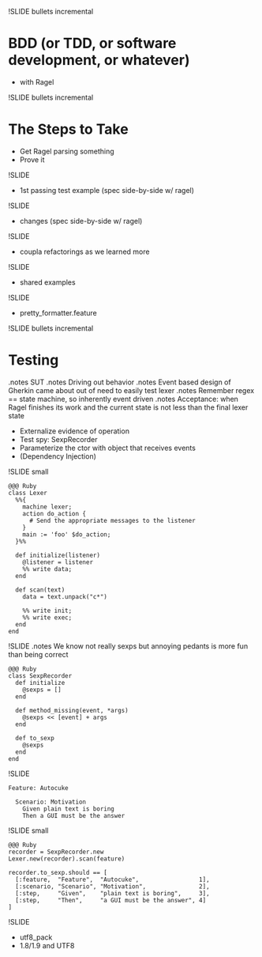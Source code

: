 !SLIDE bullets incremental 
# BDD (or TDD, or software development, or whatever) 
* with Ragel

!SLIDE bullets incremental
# The Steps to Take
* Get Ragel parsing something 
* Prove it

!SLIDE 
* 1st passing test example (spec side-by-side w/ ragel)

!SLIDE 
* changes (spec side-by-side w/ ragel)

!SLIDE
* coupla refactorings as we learned more

!SLIDE
* shared examples

!SLIDE
* pretty_formatter.feature

!SLIDE bullets incremental
# Testing
.notes SUT
.notes Driving out behavior
.notes Event based design of Gherkin came about out of need to easily test lexer
.notes Remember regex == state machine, so inherently event driven
.notes Acceptance: when Ragel finishes its work and the current state is not less than the final lexer state

* Externalize evidence of operation
* Test spy: SexpRecorder
* Parameterize the ctor with object that receives events
* (Dependency Injection)

!SLIDE small

    @@@ Ruby
    class Lexer
      %%{
        machine lexer;
        action do_action {
          # Send the appropriate messages to the listener
        }
        main := 'foo' $do_action;
      }%%

      def initialize(listener)
        @listener = listener
        %% write data;
      end

      def scan(text)
        data = text.unpack("c*")

        %% write init;
        %% write exec;
      end
    end

!SLIDE
.notes We know not really sexps but annoying pedants is more fun than being correct

    @@@ Ruby
    class SexpRecorder
      def initialize
        @sexps = []
      end

      def method_missing(event, *args)
        @sexps << [event] + args
      end

      def to_sexp
        @sexps
      end
    end

!SLIDE 

    Feature: Autocuke

      Scenario: Motivation
        Given plain text is boring
        Then a GUI must be the answer

!SLIDE small

    @@@ Ruby
    recorder = SexpRecorder.new
    Lexer.new(recorder).scan(feature)

    recorder.to_sexp.should == [
      [:feature,  "Feature",  "Autocuke",                 1],
      [:scenario, "Scenario", "Motivation",               2],
      [:step,     "Given",    "plain text is boring",     3],
      [:step,     "Then",     "a GUI must be the answer", 4]
    ]

!SLIDE
* utf8_pack
* 1.8/1.9 and UTF8
